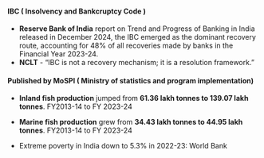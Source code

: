#### IBC ( Insolvency and Bankcruptcy Code )

- **Reserve Bank of India** report on Trend and Progress of Banking in India released in December 2024, the IBC emerged as the dominant recovery route, accounting for 48% of all recoveries made by banks in the Financial Year 2023-24.
- **NCLT** - “IBC is not a recovery mechanism; it is a resolution framework.”

#### Published by MoSPI ( Ministry of statistics and program implementation)

- **Inland fish production** jumped from **61.36 lakh tonnes to 139.07 lakh tonnes**. FY2013-14 to FY 2023-24
- **Marine fish production** grew from **34.43 lakh tonnes to 44.95 lakh tonnes**. FY2013-14 to FY 2023-24

- Extreme poverty in India down to 5.3% in 2022-23: World Bank